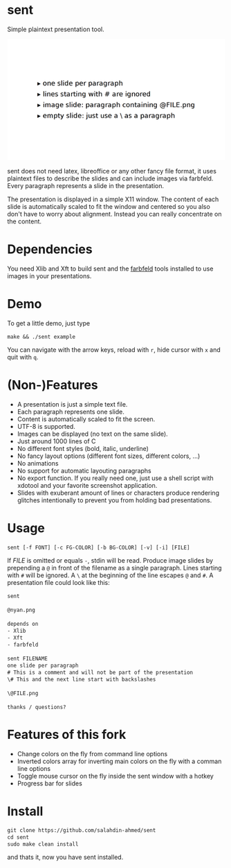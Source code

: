 # sent
Simple plaintext presentation tool.

![slide example from sent](sent-bullets-s.png)

sent does not need latex, libreoffice or any other fancy file format, it uses
plaintext files to describe the slides and can include images via farbfeld.
Every paragraph represents a slide in the presentation.

The presentation is displayed in a simple X11 window. The content of each slide
is automatically scaled to fit the window and centered so you also don't have to
worry about alignment. Instead you can really concentrate on the content.


# Dependencies

You need Xlib and Xft to build sent and the [farbfeld](http://tools.suckless.org/farbfeld/) tools installed to use
images in your presentations.

# Demo

To get a little demo, just type

	make && ./sent example

You can navigate with the arrow keys, reload with `r`, hide cursor with `x` and quit with `q`.

# (Non-)Features

- A presentation is just a simple text file.
- Each paragraph represents one slide.
- Content is automatically scaled to fit the screen.
- UTF-8 is supported.
- Images can be displayed (no text on the same slide).
- Just around 1000 lines of C
- No different font styles (bold, italic, underline)
- No fancy layout options (different font sizes, different colors, …)
- No animations
- No support for automatic layouting paragraphs
- No export function. If you really need one, just use a shell script with xdotool and your favorite screenshot application.
- Slides with exuberant amount of lines or characters produce rendering glitches intentionally to prevent you from holding bad presentations.

# Usage

	sent [-f FONT] [-c FG-COLOR] [-b BG-COLOR] [-v] [-i] [FILE]

If *FILE* is omitted or equals `-`, stdin will be read. Produce image slides by
prepending a `@` in front of the filename as a single paragraph. Lines starting
with `#` will be ignored. A `\` at the beginning of the line escapes `@` and
`#`. A presentation file could look like this:

	sent
	
	@nyan.png
	
	depends on
	- Xlib
	- Xft
	- farbfeld
	
	sent FILENAME
	one slide per paragraph
	# This is a comment and will not be part of the presentation
	\# This and the next line start with backslashes
	
	\@FILE.png
	
	thanks / questions?

# Features of this fork
- Change colors on the fly from command line options
- Inverted colors array for inverting main colors on the fly with a comman line options
- Toggle mouse cursor on the fly inside the sent window with a hotkey
- Progress bar for slides

# Install

	git clone https://github.com/salahdin-ahmed/sent
	cd sent
	sudo make clean install

and thats it, now you have sent installed.
